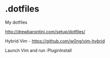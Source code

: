 # .dotfiles
My dotfiles

http://drewbarontini.com/setup/dotfiles/

Hybrid Vim - https://github.com/w0ng/vim-hybrid

Launch Vim and run :PluginInstall
